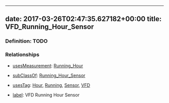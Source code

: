 
---
date: 2017-03-26T02:47:35.627182+00:00
title: VFD_Running_Hour_Sensor
---
### Definition: TODO

### Relationships

* [usesMeasurement](https://brickschema.org/schema/1.0/BrickFrame#usesMeasurement): [Running_Hour](https://brickschema.org/schema/1.0/Brick#Running_Hour)

* [subClassOf](http://www.w3.org/2000/01/rdf-schema#subClassOf): [Running_Hour_Sensor](https://brickschema.org/schema/1.0/Brick#Running_Hour_Sensor)

* [usesTag](https://brickschema.org/schema/1.0/BrickFrame#usesTag): [Hour](https://brickschema.org/schema/1.0/BrickTag#Hour), [Running](https://brickschema.org/schema/1.0/BrickTag#Running), [Sensor](https://brickschema.org/schema/1.0/BrickTag#Sensor), [VFD](https://brickschema.org/schema/1.0/BrickTag#VFD)

* [label](http://www.w3.org/2000/01/rdf-schema#label): VFD Running Hour Sensor
